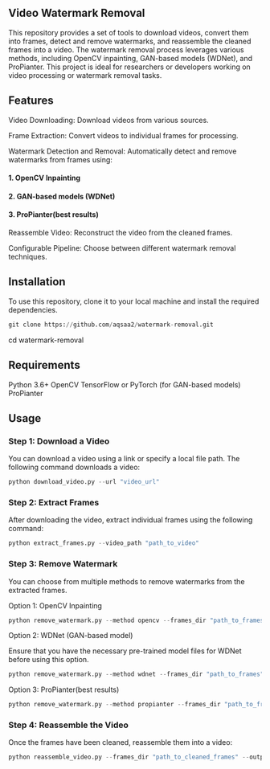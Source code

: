 ## Video Watermark Removal

This repository provides a set of tools to download videos, convert them into frames, detect and remove watermarks, and reassemble the cleaned frames into a video. The watermark removal process leverages various methods, including OpenCV inpainting, GAN-based models (WDNet), and ProPianter. This project is ideal for researchers or developers working on video processing or watermark removal tasks.

## Features


Video Downloading: Download videos from various sources.


Frame Extraction: Convert videos to individual frames for processing.


Watermark Detection and Removal: Automatically detect and remove watermarks from frames using:


#### 1. OpenCV Inpainting


#### 2. GAN-based models (WDNet)


#### 3. ProPianter(best results)


Reassemble Video: Reconstruct the video from the cleaned frames.


Configurable Pipeline: Choose between different watermark removal techniques.


## Installation


To use this repository, clone it to your local machine and install the required dependencies.

```python
git clone https://github.com/aqsaa2/watermark-removal.git
```

cd watermark-removal


## Requirements
Python 3.6+
OpenCV
TensorFlow or PyTorch (for GAN-based models)
ProPianter

## Usage


### Step 1: Download a Video

You can download a video using a link or specify a local file path. The following command downloads a video:

```python
python download_video.py --url "video_url"
```

### Step 2: Extract Frames

After downloading the video, extract individual frames using the following command:

```python
python extract_frames.py --video_path "path_to_video"
```

### Step 3: Remove Watermark

You can choose from multiple methods to remove watermarks from the extracted frames.

Option 1: OpenCV Inpainting

```python
python remove_watermark.py --method opencv --frames_dir "path_to_frames"
```

Option 2: WDNet (GAN-based model)


Ensure that you have the necessary pre-trained model files for WDNet before using this option.

```python
python remove_watermark.py --method wdnet --frames_dir "path_to_frames"
```

Option 3: ProPianter(best results)

```python
python remove_watermark.py --method propianter --frames_dir "path_to_frames"
```

### Step 4: Reassemble the Video

Once the frames have been cleaned, reassemble them into a video:

```python
python reassemble_video.py --frames_dir "path_to_cleaned_frames" --output_video "outpu
```

